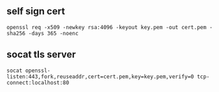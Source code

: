 
## self sign cert
```
openssl req -x509 -newkey rsa:4096 -keyout key.pem -out cert.pem -sha256 -days 365 -noenc
```

## socat tls server
```
socat openssl-listen:443,fork,reuseaddr,cert=cert.pem,key=key.pem,verify=0 tcp-connect:localhost:80
```
